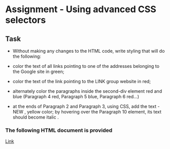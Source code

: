# Assignment - Using advanced CSS selectors

## Task

- Without making any changes to the HTML code, write styling that will do the following:

- color the text of all links pointing to one of the addresses belonging to the Google site in green;

- color the text of the link pointing to the LINK group website in red;

- alternately color the paragraphs inside the second-div element red and blue (Paragraph 4 red, Paragraph 5 blue, Paragraph 6 red...)

- at the ends of Paragraph 2 and Paragraph 3, using CSS, add the text - NEW , yellow color; by hovering over the Paragraph 10 element, its text should become italic .

### The following HTML document is provided
[Link](https://kapsarovl.github.io/AdvencedCSS-Assignment-1/)
